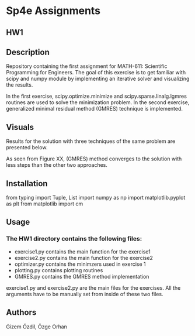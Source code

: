 # Sp4e Assignments

## HW1

## Description
Repository containing the first assignment for MATH-611: Scientific Programming for Engineers. The goal of this exercise is to get familiar with scipy and numpy module by implementing an iterative solver
and visualizing the results.

In the first exercise, scipy.optimize.minimize and scipy.sparse.linalg.lgmres routines are used to solve the minimization problem. In the second exercise, generalized minimal residual method (GMRES) technique is implemented.

## Visuals
Results for the solution with three techniques of the same problem are presented below.

As seen from Figure XX, (GMRES) method converges to the solution with less steps than the other two approaches.

## Installation
from typing import Tuple, List
import numpy as np
import matplotlib.pyplot as plt
from matplotlib import cm

## Usage
### The HW1 directory contains the following files:
- exercise1.py contains the main function for the exercise1
- exercise2.py contains the main function for the exercise2
- optimizer.py contains the minimzers used in exercise 1 
- plotting.py contains plotting routines
- GMRES.py contains the GMRES method implementation 


exercise1.py and exercise2.py are the main files for the exercises. All the arguments have to be manually set from inside of these two files.

## Authors
Gizem Özdil, Özge Orhan